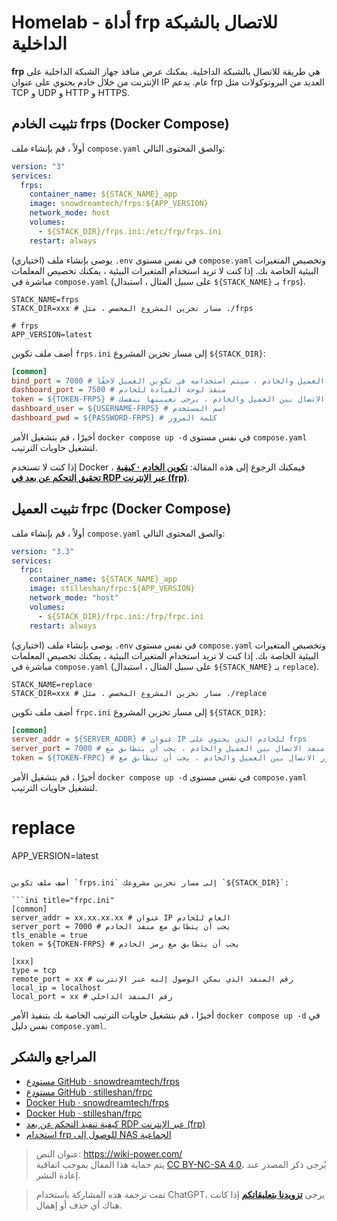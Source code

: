# Homelab - أداة frp للاتصال بالشبكة الداخلية

**frp** هي طريقة للاتصال بالشبكة الداخلية. يمكنك عرض منافذ جهاز الشبكة الداخلية على الإنترنت من خلال خادم يحتوي على عنوان IP عام. يدعم frp العديد من البروتوكولات مثل TCP و UDP و HTTP و HTTPS.

## تثبيت الخادم frps (Docker Compose)

أولاً ، قم بإنشاء ملف `compose.yaml` والصق المحتوى التالي:

```yaml title="compose.yaml"
version: "3"
services:
  frps:
    container_name: ${STACK_NAME}_app
    image: snowdreamtech/frps:${APP_VERSION}
    network_mode: host
    volumes:
      - ${STACK_DIR}/frps.ini:/etc/frp/frps.ini
    restart: always
```

(اختياري) يوصى بإنشاء ملف `.env` في نفس مستوى `compose.yaml` وتخصيص المتغيرات البيئية الخاصة بك. إذا كنت لا تريد استخدام المتغيرات البيئية ، يمكنك تخصيص المعلمات مباشرة في `compose.yaml` (على سبيل المثال ، استبدال `${STACK_NAME}` بـ `frps`).

```dotenv title=".env"
STACK_NAME=frps
STACK_DIR=xxx # مسار تخزين المشروع المخصص ، مثل ./frps

# frps
APP_VERSION=latest
```

أضف ملف تكوين `frps.ini` إلى مسار تخزين المشروع `${STACK_DIR}`:

```ini title="frps.ini"
[common]
bind_port = 7000 # منفذ الاتصال بين العميل والخادم ، سيتم استخدامه في تكوين العميل لاحقًا.
dashboard_port = 7500 # منفذ لوحة القيادة للخادم
token = ${TOKEN-FRPS} # كلمة مرور الاتصال بين العميل والخادم ، يرجى تعيينها بنفسك.
dashboard_user = ${USERNAME-FRPS} # اسم المستخدم
dashboard_pwd = ${PASSWORD-FRPS} # كلمة المرور
```

أخيرًا ، قم بتشغيل الأمر `docker compose up -d` في نفس مستوى `compose.yaml` لتشغيل حاويات الترتيب.

إذا كنت لا تستخدم Docker ، فيمكنك الرجوع إلى هذه المقالة: [**تكوين الخادم · كيفية تحقيق التحكم عن بعد في RDP عبر الإنترنت (frp)**](https://wiki-power.com/ar/%E5%A6%82%E4%BD%95%E5%AE%9E%E7%8E%B0%E5%A4%96%E7%BD%91RDP%E8%BF%9C%E6%8E%A7%EF%BC%88frp%EF%BC%89#_2).

## تثبيت العميل frpc (Docker Compose)

أولاً ، قم بإنشاء ملف `compose.yaml` والصق المحتوى التالي:

```yaml title="compose.yaml"
version: "3.3"
services:
  frpc:
    container_name: ${STACK_NAME}_app
    image: stilleshan/frpc:${APP_VERSION}
    network_mode: "host"
    volumes:
      - ${STACK_DIR}/frpc.ini:/frp/frpc.ini
    restart: always
```

(اختياري) يوصى بإنشاء ملف `.env` في نفس مستوى `compose.yaml` وتخصيص المتغيرات البيئية الخاصة بك. إذا كنت لا تريد استخدام المتغيرات البيئية ، يمكنك تخصيص المعلمات مباشرة في `compose.yaml` (على سبيل المثال ، استبدال `${STACK_NAME}` بـ `replace`).

```dotenv title=".env"
STACK_NAME=replace
STACK_DIR=xxx # مسار تخزين المشروع المخصص ، مثل ./replace

```

أضف ملف تكوين `frpc.ini` إلى مسار تخزين المشروع `${STACK_DIR}`:

```ini title="frpc.ini"
[common]
server_addr = ${SERVER_ADDR} # عنوان IP للخادم الذي يحتوي على frps
server_port = 7000 # منفذ الاتصال بين العميل والخادم ، يجب أن يتطابق مع bind_port في frps.ini
token = ${TOKEN-FRPC} # كلمة مرور الاتصال بين العميل والخادم ، يجب أن تتطابق مع token في frps.ini
```

أخيرًا ، قم بتشغيل الأمر `docker compose up -d` في نفس مستوى `compose.yaml` لتشغيل حاويات الترتيب.

# replace
APP_VERSION=latest
```

أضف ملف تكوين `frps.ini` إلى مسار تخزين مشروعك `${STACK_DIR}`:

```ini title="frpc.ini"
[common]
server_addr = xx.xx.xx.xx # عنوان IP العام للخادم
server_port = 7000 # يجب أن يتطابق مع منفذ الخادم
tls_enable = true
token = ${TOKEN-FRPS} # يجب أن يتطابق مع رمز الخادم

[xxx]
type = tcp
remote_port = xx # رقم المنفذ الذي يمكن الوصول إليه عبر الإنترنت
local_ip = localhost
local_port = xx # رقم المنفذ الداخلي
```

أخيرًا ، قم بتشغيل حاويات الترتيب الخاصة بك بتنفيذ الأمر `docker compose up -d` في نفس دليل `compose.yaml`.

## المراجع والشكر

- [مستودع GitHub · snowdreamtech/frps](https://github.com/snowdreamtech/frp)
- [مستودع GitHub · stilleshan/frpc
  ](https://github.com/stilleshan/frpc)
- [Docker Hub · snowdreamtech/frps](https://hub.docker.com/r/snowdreamtech/frps)
- [Docker Hub · stilleshan/frpc](https://hub.docker.com/r/stilleshan/frpc)
- [كيفية تنفيذ التحكم عن بعد RDP عبر الإنترنت (frp) ](https://wiki-power.com/ar/%E5%A6%82%E4%BD%95%E5%AE%9E%E7%8E%B0%E5%A4%96%E7%BD%91RDP%E8%BF%9C%E6%8E%A7%EF%BC%88frp%EF%BC%89/)
- [استخدام frp للوصول إلى NAS الجماعية ](https://wiki-power.com/ar/%E4%BD%BF%E7%94%A8frp%E8%AE%BF%E9%97%AE%E7%BE%A4%E6%99%96NAS/)

> عنوان النص: <https://wiki-power.com/>  
> يتم حماية هذا المقال بموجب اتفاقية [CC BY-NC-SA 4.0](https://creativecommons.org/licenses/by/4.0/deed.zh)، يُرجى ذكر المصدر عند إعادة النشر.

> تمت ترجمة هذه المشاركة باستخدام ChatGPT، يرجى [**تزويدنا بتعليقاتكم**](https://github.com/linyuxuanlin/Wiki_MkDocs/issues/new) إذا كانت هناك أي حذف أو إهمال.